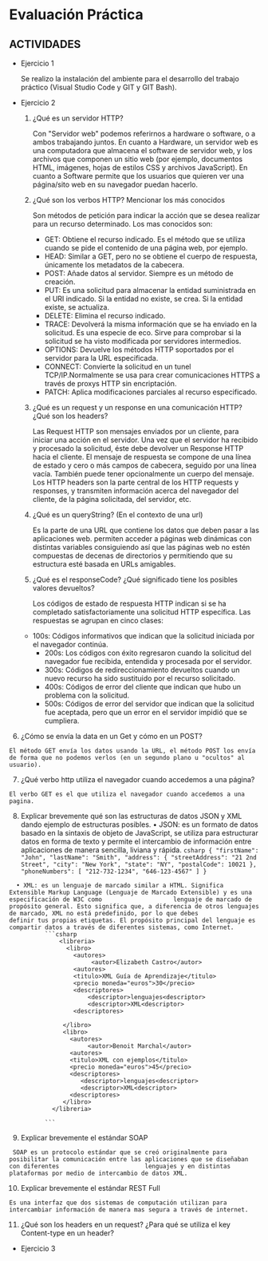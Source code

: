 # Evaluación Práctica 

## ACTIVIDADES

- Ejercicio 1 

	Se realizo la instalación del ambiente para el desarrollo del trabajo práctico (Visual Studio Code y GIT y GIT Bash).
    
 - Ejercicio 2 
  	1. ¿Qué es un servidor HTTP? 

    	Con "Servidor web" podemos referirnos a hardware o software, o a ambos trabajando juntos. En cuanto a Hardware, un servidor web es una computadora que almacena 	el software de servidor web, y los archivos que componen un sitio web (por ejemplo, documentos HTML, imágenes, hojas de estilos CSS y archivos JavaScript). 
    	En cuanto a Software permite que los usuarios que quieren ver una página/sito web en su navegador puedan hacerlo.

  	2. ¿Qué son los verbos HTTP? Mencionar los más conocidos

    	Son métodos de petición para indicar la acción que se desea realizar para un recurso determinado. Los mas conocidos son: 
	
      	 * GET: Obtiene el recurso indicado. Es el método que se utiliza cuando se pide el contenido de una página web, por ejemplo.
      	 * HEAD: Similar a GET, pero no se obtiene el cuerpo de respuesta, únicamente los metadatos de la cabecera.
      	 * POST: Añade datos al servidor. Siempre es un método de creación.
      	 * PUT: Es una solicitud para almacenar la entidad suministrada en el URI indicado. Si la entidad no existe, se crea. Si la entidad existe, se actualiza.
      	 * DELETE: Elimina el recurso indicado.
      	 * TRACE: Devolverá la misma información que se ha enviado en la solicitud. Es una especie de eco. Sirve para comprobar si la solicitud se ha visto modificada por servidores intermedios.
      	 * OPTIONS: Devuelve los métodos HTTP soportados por el servidor para la URL especificada.
      	 * CONNECT: Convierte la solicitud en un tunel TCP/IP.Normalmente se usa para crear comunicaciones HTTPS a través de proxys HTTP sin encriptación.
      	 * PATCH: Aplica modificaciones parciales al recurso especificado.

  	3. ¿Qué es un request y un response en una comunicación HTTP? ¿Qué son los headers? 
  
  		Las Request HTTP son mensajes enviados por un cliente, para iniciar una acción en el servidor. Una vez que el servidor ha recibido y procesado la 		  solicitud, éste debe devolver un Response HTTP hacia el cliente. El mensaje de respuesta se compone de una línea de estado y cero o más campos de 			cabecera, seguido por una línea vacía. También puede tener opcionalmente un cuerpo del mensaje.
  	 	Los HTTP headers son la parte central de los HTTP requests y responses, y transmiten información acerca del navegador del cliente, de la página 		solicitada, del servidor, etc.

  	4. ¿Qué es un queryString? (En el contexto de una url)

   		Es la parte de una URL que contiene los datos que deben pasar a las aplicaciones web. permiten acceder a páginas web dinámicas con distintas variables 		       consiguiendo    así que las páginas web no estén compuestas de decenas de directorios y permitiendo que su estructura esté basada en URLs amigables.

  	5.	¿Qué es el responseCode? ¿Qué significado tiene los posibles valores devueltos?

    	Los códigos de estado de respuesta HTTP indican si se ha completado satisfactoriamente una solicitud HTTP específica. Las respuestas se agrupan en 		cinco clases:
   	* 100s: Códigos informativos que indican que la solicitud iniciada por el navegador continúa.
    	* 200s: Los códigos con éxito regresaron cuando la solicitud del navegador fue recibida, entendida y procesada por el servidor.
    	* 300s: Códigos de redireccionamiento devueltos cuando un nuevo recurso ha sido sustituido por el recurso solicitado.
    	* 400s: Códigos de error del cliente que indican que hubo un problema con la solicitud.
    	* 500s: Códigos de error del servidor que indican que la solicitud fue aceptada, pero que un error en el servidor impidió que se cumpliera.

  6.	¿Cómo se envía la data en un Get y cómo en un POST? 

    El método GET envía los datos usando la URL, el método POST los envía de forma que no podemos verlos (en un segundo plano u "ocultos" al usuario).

  7.	¿Qué verbo http utiliza el navegador cuando accedemos a una página?

    El verbo GET es el que utiliza el navegador cuando accedemos a una pagina.


  8.	Explicar brevemente qué son las estructuras de datos JSON y XML dando ejemplo de estructuras posibles.
      •	JSON: es un formato de datos basado en la sintaxis de objeto de JavaScript, se utiliza para estructurar datos en forma de texto y permite el intercambio de                   información entre aplicaciones de manera sencilla, liviana y rápida. 
              ```csharp
                  {
	                  "firstName": "John",
	                  "lastName": "Smith",
	                  "address": {
	                              "streetAddress": "21 2nd Street",
	                              "city": "New York",
	                              "state": "NY",
	                              "postalCode": 10021
	                 },
	                "phoneNumbers": [
	                    "212-732-1234",
	                    "646-123-4567"
	                    ]
	                }
              ```

      • XML: es un lenguaje de marcado similar a HTML. Significa Extensible Markup Language (Lenguaje de Marcado Extensible) y es una especificación de W3C como                    lenguaje de marcado de propósito general. Esto significa que, a diferencia de otros lenguajes de marcado, XML no está predefinido, por lo que debes                    definir tus propias etiquetas. El propósito principal del lenguaje es compartir datos a través de diferentes sistemas, como Internet.
              ```csharp
                  <libreria> 
                    <libro>
                      <autores>
                           <autor>Elizabeth Castro</autor> 
                      <autores>
                      <titulo>XML Guía de Aprendizaje</titulo> 
                      <precio moneda="euros">30</precio>
                      <descriptores>
                          <descriptor>lenguajes<descriptor>
                          <descriptor>XML<descriptor>
                      <descriptores>
             
                   </libro> 
                   <libro>
                     <autores>
                          <autor>Benoit Marchal</autor> 
                     <autores>
                     <titulo>XML con ejemplos</titulo> 
                     <precio moneda="euros">45</precio>
                     <descriptores>
                        <descriptor>lenguajes<descriptor>
                        <descriptor>XML<descriptor>
                     <descriptores>
                   </libro> 
                </libreria>
	                
              ```

  9.	Explicar brevemente el estándar SOAP

     SOAP es un protocolo estándar que se creó originalmente para posibilitar la comunicación entre las aplicaciones que se diseñaban con diferentes                        lenguajes y en distintas plataformas por medio de intercambio de datos XML.

 10.	Explicar brevemente el estándar REST Full

    Es una interfaz que dos sistemas de computación utilizan para intercambiar información de manera mas segura a través de internet. 
    
 11.	¿Qué son los headers en un request? ¿Para qué se utiliza el key Content-type en un header?

- Ejercicio 3 

